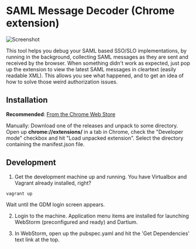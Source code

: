 # SAML Message Decoder (Chrome extension)

![Screenshot](https://raw.githubusercontent.com/magnussuther/chrome-extension-saml-decoder/master/src/screenshot-1.png)

This tool helps you debug your SAML based SSO/SLO implementations, by running in the background, collecting SAML messages as they are sent and received by the browser. When something didn't work as expected, just pop up the extension to view the latest SAML messages in cleartext (easily readable XML). This allows you see what happened, and to get an idea of how to solve those weird authorization issues.


## Installation

**Recommended**: <a href="https://chrome.google.com/webstore/detail/saml-message-decoder/mpabchoaimgbdbbjjieoaeiibojelbhm">From the Chrome Web Store</a>

Manually: Download one of the releases and unpack to some directory. Open up **chrome://extensions/** in a tab in Chrome, check the "Developer mode" checkbox and hit "Load unpacked extension". Select the directory containing the manifest.json file.

## Development

1) Get the development machine up and running. You have Virtualbox and Vagrant already installed, right?
```
vagrant up
```
Wait until the GDM login screen appears.

2) Login to the machine. Application menu items are installed for launching WebStorm (preconfigured and ready) and Dartium. 

3) In WebStorm, open up the pubspec.yaml and hit the 'Get Dependencies' text link at the top.

